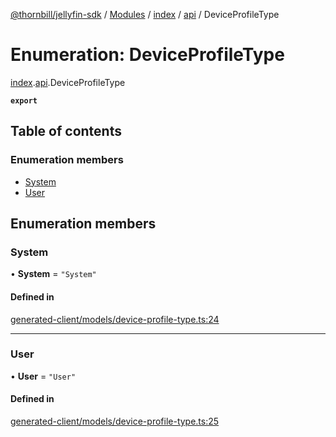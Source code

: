 [@thornbill/jellyfin-sdk](../README.md) / [Modules](../modules.md) / [index](../modules/index.md) / [api](../modules/index.api.md) / DeviceProfileType

# Enumeration: DeviceProfileType

[index](../modules/index.md).[api](../modules/index.api.md).DeviceProfileType

**`export`**

## Table of contents

### Enumeration members

- [System](index.api.DeviceProfileType.md#system)
- [User](index.api.DeviceProfileType.md#user)

## Enumeration members

### System

• **System** = `"System"`

#### Defined in

[generated-client/models/device-profile-type.ts:24](https://github.com/thornbill/jellyfin-sdk-typescript/blob/eb13db7/src/generated-client/models/device-profile-type.ts#L24)

___

### User

• **User** = `"User"`

#### Defined in

[generated-client/models/device-profile-type.ts:25](https://github.com/thornbill/jellyfin-sdk-typescript/blob/eb13db7/src/generated-client/models/device-profile-type.ts#L25)
